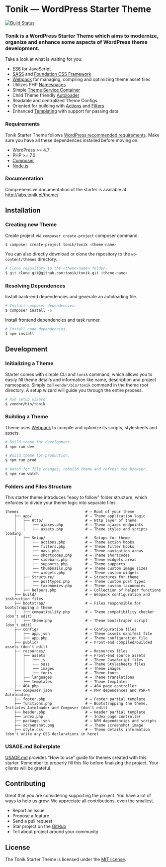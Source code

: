 # Tonik — WordPress Starter Theme

[![Build Status](https://travis-ci.org/tonik/theme.svg?branch=master)](https://travis-ci.org/tonik/theme)

### Tonik is a WordPress Starter Theme which aims to modernize, organize and enhance some aspects of WordPress theme development.

Take a look at what is waiting for you:

- [ES6](https://babeljs.io/learn-es2015/) for JavaScript
- [SASS](http://sass-lang.com/) and [Foundation CSS Framework](http://foundation.zurb.com/sites/docs/)
- [Webpack](https://webpack.js.org/) for managing, compiling and optimizing theme asset files
- Utilizes PHP [Namespaces](http://php.net/manual/pl/language.namespaces.php)
- Simple [Theme Service Container](http://symfony.com/doc/2.0/glossary.html#term-service-container)
- Child Theme friendly [Autoloader](https://en.wikipedia.org/wiki/Autoload)
- Readable and centralized Theme Configs
- Oriented for building with [Actions](https://codex.wordpress.org/Glossary#Action) and [Filters](https://codex.wordpress.org/Glossary#Filter)
- Enhanced [Templating](https://en.wikibooks.org/wiki/PHP_Programming/Why_Templating) with support for passing data

### Requirements

Tonik Starter Theme follows [WordPress recommended requirements](https://wordpress.org/about/requirements/). Make sure you have all these dependences installed before moving on:

- WordPress >= 4.7
- PHP >= 7.0
- [Composer](https://getcomposer.org)
- [Node.js](https://nodejs.org)

### Documentation

Comprehensive documentation of the starter is available at http://labs.tonik.pl/theme/

## Installation

### Creating new Theme

Create project via `composer create-project` composer command.

```bash
$ composer create-project tonik/tonik <theme-name>
```

You can also directly download or clone the repository to the `wp-content/themes` directory.

```bash
# Clone repository to the <theme-name> folder.
$ git clone git@github.com:tonik/tonik.git <theme-name>
```

### Resolving Dependences

Install back-end dependencies and generate an autoloading file.

```bash
# Install composer dependencies.
$ composer install -o
```

Install frontend dependencies and task runner.

```bash
# Install node dependencies.
$ npm install
```

## Development

### Initializing a Theme

Starter comes with simple CLI and `tonik` command, which allows you to easily fill theme details and information like name, description and project namespace. Simply call `vendor/bin/tonik` command in the theme root directory. A setup wizard will guide you through the entire process.

```bash
# Run setup wizard.
$ vendor/bin/tonik
```

### Building a Theme

Theme uses [Webpack](https://webpack.js.org/) to compile and optimize its scripts, stylesheets and assets.

```bash
# Build theme for development.
$ npm run dev

# Build theme for production.
$ npm run prod

# Watch for file changes, rebuild theme and refresh the browser.
$ npm run watch
```

### Folders and Files Structure

This starter theme introduces "easy to follow" folder structure, which enforces to divide your theme logic into separate files.

```
themes                              # — Root of your theme
    ├── app/                        # — Theme application logic
    │   ├── Http/                   # — Http layer of theme
    │   │   ├── ajaxes.php          # — Theme ajaxes endpoints
    │   │   ├── assets.php          # — Theme styles and scripts loading
    │   ├── Setup/                  # — Setups for theme
    │   │   ├── actions.php         # — Theme action hooks
    │   │   ├── filters.php         # — Theme filter hooks
    │   │   ├── navs.php            # — Theme navigation areas
    │   │   ├── shortcodes.php      # — Theme shortcodes
    │   │   ├── sidebars.php        # — Theme widgets areas
    │   │   ├── supports.php        # — Theme supports
    │   │   ├── thumbnails.php      # — Theme custom image sizes
    │   │   ├── widgets.php         # — Theme custom widgets
    │   ├── Structure/              # — Structures for theme
    │   │   ├── posttypes.php       # — Theme custom post types
    │   │   ├── taxonomies.php      # — Theme custom taxonomies
    │   ├── helpers.php             # — Collection of helper functions
    ├── build/                      # — Webpack configuration and instruction files
    ├── bootstrap/                  # — Files responsible for bootstrapping a theme
    │   ├── compatibility.php       # — Theme compatibility checker (don't edit)
    │   ├── theme.php               # — Theme bootstraper script (don't edit)
    ├── config/                     # — Configuration files
    │   ├── app.json                # — Theme assets manifest file
    │   ├── app.php                 # — Theme configuration file
    ├── public/                     # — Front-end compiled/builded assets (don't edit)
    ├── resources/                  # — Resources files
    │   ├── assets                  # — Front-end source assets
    │   │   ├── js                  # — Theme JavaScript files
    │   │   ├── sass                # — Theme Stylesheets files
    │   │   ├── images              # — Theme images
    │   │   ├── fonts               # — Theme fonts
    │   ├── languages               # — Theme translations
    │   ├── templates               # — Theme templates
    ├── 404.php                     # — 404 page controller
    ├── composer.json               # — PHP dependences and PSR-4 Autoloading
    ├── footer.php                  # — Footer partial template
    ├── functions.php               # — Bootstrapping the theme. Initiates Autoloader and Composer (don't edit)
    ├── header.php                  # — Header partial template
    ├── index.php                   # — Index page controller
    ├── package.json                # — NPM dependencies and scripts
    ├── screenshot.png              # — Theme screenshot image
    ├── style.css                   # — Theme details information (don't write any CSS declarations in here)
```

### USAGE.md Boilerplate

[USAGE.md](https://github.com/tonik/tonik/blob/master/USAGE.md) provides "How to use" guide for themes created with this starter. Remember to properly fill this file before finalizing the project. Your clients will be grateful.

## Contributing

Great that you are considering supporting the project. You have a lot of ways to help us grow. We appreciate all contributions, even the smallest.

- Report an issue
- Propose a feature
- Send a pull request
- Star project on the [GitHub](https://github.com/tonik/tonik)
- Tell about project around your community

## License

The Tonik Starter Theme is licensed under the [MIT license](http://opensource.org/licenses/MIT).
